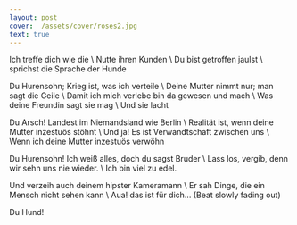 ```yaml
---
layout: post
cover:  /assets/cover/roses2.jpg
text: true
---
```

Ich treffe dich wie die  \\
Nutte ihren Kunden \\
Du bist getroffen jaulst \\
sprichst die Sprache der Hunde 

Du Hurensohn; Krieg ist, was ich verteile \\
Deine Mutter nimmt nur; man sagt die Geile \\
Damit ich mich verlebe bin da gewesen und mach \\
Was deine Freundin sagt sie mag \\
Und sie lacht

Du Arsch! Landest im Niemandsland wie Berlin \\
Realität ist, wenn deine Mutter inzestuös stöhnt \\
Und ja! Es ist Verwandtschaft zwischen uns \\
Wenn ich deine Mutter inzestuös verwöhn

Du Hurensohn! Ich weiß alles, doch du sagst Bruder \\
Lass los,  vergib, denn wir sehn uns nie wieder. \\
Ich bin viel zu edel.

Und verzeih auch deinem hipster Kameramann \\
Er sah Dinge, die ein Mensch nicht sehen kann \\
Aua! das ist für dich... (Beat slowly fading out)

Du Hund!